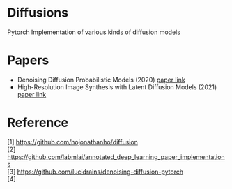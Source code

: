 # Diffusions
Pytorch Implementation of various kinds of diffusion models


# Papers
* Denoising Diffusion Probabilistic Models (2020) [paper link](https://arxiv.org/abs/2006.11239)  
* High-Resolution Image Synthesis with Latent Diffusion Models (2021) [paper link](https://arxiv.org/abs/2112.10752)  

# Reference
[1] https://github.com/hojonathanho/diffusion  
[2] https://github.com/labmlai/annotated_deep_learning_paper_implementations  
[3] https://github.com/lucidrains/denoising-diffusion-pytorch  
[4] 
